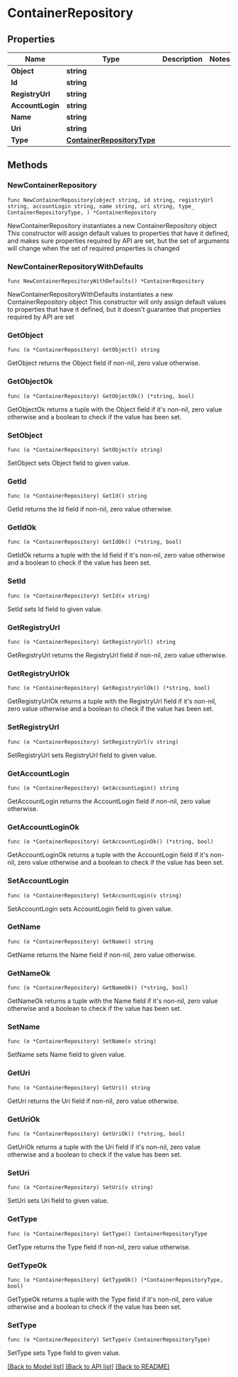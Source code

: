# ContainerRepository

## Properties

Name | Type | Description | Notes
------------ | ------------- | ------------- | -------------
**Object** | **string** |  | 
**Id** | **string** |  | 
**RegistryUrl** | **string** |  | 
**AccountLogin** | **string** |  | 
**Name** | **string** |  | 
**Uri** | **string** |  | 
**Type** | [**ContainerRepositoryType**](ContainerRepositoryType.md) |  | 

## Methods

### NewContainerRepository

`func NewContainerRepository(object string, id string, registryUrl string, accountLogin string, name string, uri string, type_ ContainerRepositoryType, ) *ContainerRepository`

NewContainerRepository instantiates a new ContainerRepository object
This constructor will assign default values to properties that have it defined,
and makes sure properties required by API are set, but the set of arguments
will change when the set of required properties is changed

### NewContainerRepositoryWithDefaults

`func NewContainerRepositoryWithDefaults() *ContainerRepository`

NewContainerRepositoryWithDefaults instantiates a new ContainerRepository object
This constructor will only assign default values to properties that have it defined,
but it doesn't guarantee that properties required by API are set

### GetObject

`func (o *ContainerRepository) GetObject() string`

GetObject returns the Object field if non-nil, zero value otherwise.

### GetObjectOk

`func (o *ContainerRepository) GetObjectOk() (*string, bool)`

GetObjectOk returns a tuple with the Object field if it's non-nil, zero value otherwise
and a boolean to check if the value has been set.

### SetObject

`func (o *ContainerRepository) SetObject(v string)`

SetObject sets Object field to given value.


### GetId

`func (o *ContainerRepository) GetId() string`

GetId returns the Id field if non-nil, zero value otherwise.

### GetIdOk

`func (o *ContainerRepository) GetIdOk() (*string, bool)`

GetIdOk returns a tuple with the Id field if it's non-nil, zero value otherwise
and a boolean to check if the value has been set.

### SetId

`func (o *ContainerRepository) SetId(v string)`

SetId sets Id field to given value.


### GetRegistryUrl

`func (o *ContainerRepository) GetRegistryUrl() string`

GetRegistryUrl returns the RegistryUrl field if non-nil, zero value otherwise.

### GetRegistryUrlOk

`func (o *ContainerRepository) GetRegistryUrlOk() (*string, bool)`

GetRegistryUrlOk returns a tuple with the RegistryUrl field if it's non-nil, zero value otherwise
and a boolean to check if the value has been set.

### SetRegistryUrl

`func (o *ContainerRepository) SetRegistryUrl(v string)`

SetRegistryUrl sets RegistryUrl field to given value.


### GetAccountLogin

`func (o *ContainerRepository) GetAccountLogin() string`

GetAccountLogin returns the AccountLogin field if non-nil, zero value otherwise.

### GetAccountLoginOk

`func (o *ContainerRepository) GetAccountLoginOk() (*string, bool)`

GetAccountLoginOk returns a tuple with the AccountLogin field if it's non-nil, zero value otherwise
and a boolean to check if the value has been set.

### SetAccountLogin

`func (o *ContainerRepository) SetAccountLogin(v string)`

SetAccountLogin sets AccountLogin field to given value.


### GetName

`func (o *ContainerRepository) GetName() string`

GetName returns the Name field if non-nil, zero value otherwise.

### GetNameOk

`func (o *ContainerRepository) GetNameOk() (*string, bool)`

GetNameOk returns a tuple with the Name field if it's non-nil, zero value otherwise
and a boolean to check if the value has been set.

### SetName

`func (o *ContainerRepository) SetName(v string)`

SetName sets Name field to given value.


### GetUri

`func (o *ContainerRepository) GetUri() string`

GetUri returns the Uri field if non-nil, zero value otherwise.

### GetUriOk

`func (o *ContainerRepository) GetUriOk() (*string, bool)`

GetUriOk returns a tuple with the Uri field if it's non-nil, zero value otherwise
and a boolean to check if the value has been set.

### SetUri

`func (o *ContainerRepository) SetUri(v string)`

SetUri sets Uri field to given value.


### GetType

`func (o *ContainerRepository) GetType() ContainerRepositoryType`

GetType returns the Type field if non-nil, zero value otherwise.

### GetTypeOk

`func (o *ContainerRepository) GetTypeOk() (*ContainerRepositoryType, bool)`

GetTypeOk returns a tuple with the Type field if it's non-nil, zero value otherwise
and a boolean to check if the value has been set.

### SetType

`func (o *ContainerRepository) SetType(v ContainerRepositoryType)`

SetType sets Type field to given value.



[[Back to Model list]](../README.md#documentation-for-models) [[Back to API list]](../README.md#documentation-for-api-endpoints) [[Back to README]](../README.md)


